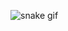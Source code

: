 ![snake gif](https://github.com/NarciSource/NarciSource/blob/output/github-contribution-grid-snake.svg)

